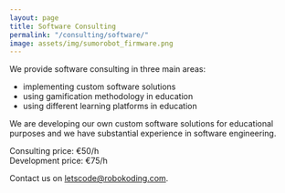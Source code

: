 ```yaml
---
layout: page
title: Software Consulting
permalink: "/consulting/software/"
image: assets/img/sumorobot_firmware.png
---
```


We provide software consulting in three main areas:
* implementing custom software solutions
* using gamification methodology in education
* using different learning platforms in education

We are developing our own custom software solutions for educational purposes and we have substantial experience in software engineering.

Consulting price: €50/h  
Development price: €75/h

Contact us on [letscode@robokoding.com](#).
